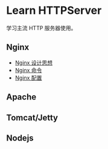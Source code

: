 # Learn HTTPServer

学习主流 HTTP 服务器使用。

## Nginx

- [ Nginx 设计思想](./nginx-design.md)
- [ Nginx 命令](./nginx%E5%91%BD%E4%BB%A4.md)
- [ Nginx 配置](./nginx%E9%85%8D%E7%BD%AE.md)

## Apache

## Tomcat/Jetty

## Nodejs